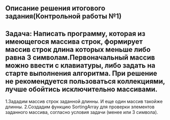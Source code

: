 ## **Описание решения итогового задания(Контрольной работы №1)**
## Задача: Написать программу, которая из имеющегося массива строк, формирует массив строк длина которых меньше либо равна 3 символам.Первоначальный массив можно ввести с клавиатуры, либо задать на старте выполнения алгоритма. При решение не рекомендуется пользоваться коллекциями, лучше обойтись исключительно массивами.

1.Зададим массив строк заданной длинны. И еще один массив такойже длинны.
2.Создадим функцию SortingArray для проверки элементов заданного массива, согласно условия задачи (менее или 3 символа).
